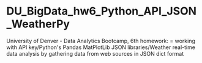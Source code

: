 # DU_BigData_hw6_Python_API_JSON_WeatherPy
University of Denver - Data Analytics Bootcamp, 6th homework: = working with API key/Python's Pandas MatPlotLib JSON libraries/Weather real-time data analysis by gathering data from web sources in JSON dict format
